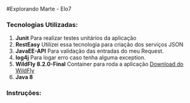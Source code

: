 #Explorando Marte - Elo7

### Tecnologias Utilizadas:
1. **Junit** Para realizar testes unitários da aplicação
2. **RestEasy** Utilizei essa tecnologia para criação dos serviços JSON
3. **JavaEE-API** Para validação das entradas do meu Request.
4. **log4j** Para logar erro caso tenha alguma exception.
5. **WildFly 8.2.0-Final** Container para roda a aplicação [Download do WildFly]( http://download.jboss.org/wildfly/8.2.0.Final/wildfly-8.2.0.Final.zip)
6. **Java 8**

### Instruções:


